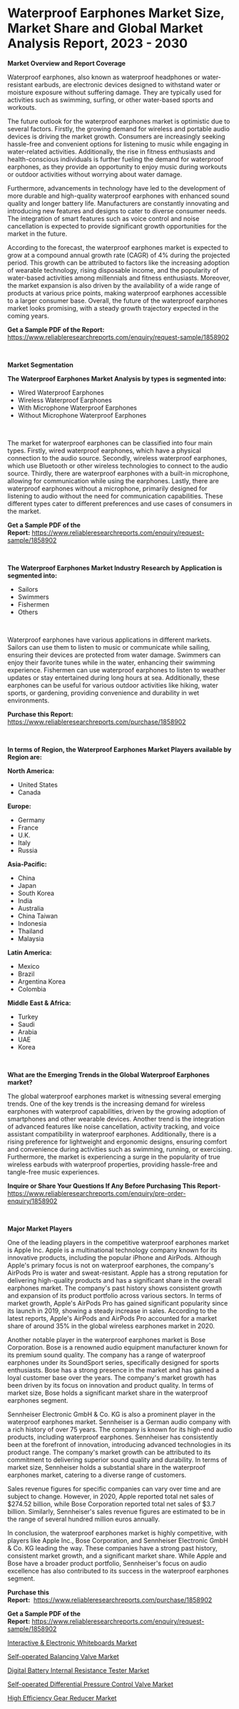 <p><h1>Waterproof Earphones Market Size, Market Share and Global Market Analysis Report, 2023 - 2030</h1></p><p><strong>Market Overview and Report Coverage</strong></p>
<p><p>Waterproof earphones, also known as waterproof headphones or water-resistant earbuds, are electronic devices designed to withstand water or moisture exposure without suffering damage. They are typically used for activities such as swimming, surfing, or other water-based sports and workouts.</p><p>The future outlook for the waterproof earphones market is optimistic due to several factors. Firstly, the growing demand for wireless and portable audio devices is driving the market growth. Consumers are increasingly seeking hassle-free and convenient options for listening to music while engaging in water-related activities. Additionally, the rise in fitness enthusiasts and health-conscious individuals is further fueling the demand for waterproof earphones, as they provide an opportunity to enjoy music during workouts or outdoor activities without worrying about water damage.</p><p>Furthermore, advancements in technology have led to the development of more durable and high-quality waterproof earphones with enhanced sound quality and longer battery life. Manufacturers are constantly innovating and introducing new features and designs to cater to diverse consumer needs. The integration of smart features such as voice control and noise cancellation is expected to provide significant growth opportunities for the market in the future.</p><p>According to the forecast, the waterproof earphones market is expected to grow at a compound annual growth rate (CAGR) of 4% during the projected period. This growth can be attributed to factors like the increasing adoption of wearable technology, rising disposable income, and the popularity of water-based activities among millennials and fitness enthusiasts. Moreover, the market expansion is also driven by the availability of a wide range of products at various price points, making waterproof earphones accessible to a larger consumer base. Overall, the future of the waterproof earphones market looks promising, with a steady growth trajectory expected in the coming years.</p></p>
<p><strong>Get a Sample PDF of the Report:</strong> <a href="https://www.reliableresearchreports.com/enquiry/request-sample/1858902">https://www.reliableresearchreports.com/enquiry/request-sample/1858902</a></p>
<p>&nbsp;</p>
<p><strong>Market Segmentation</strong></p>
<p><strong>The Waterproof Earphones Market Analysis by types is segmented into:</strong></p>
<p><ul><li>Wired Waterproof Earphones</li><li>Wireless Waterproof Earphones</li><li>With Microphone Waterproof Earphones</li><li>Without Microphone Waterproof Earphones</li></ul></p>
<p>&nbsp;</p>
<p><p>The market for waterproof earphones can be classified into four main types. Firstly, wired waterproof earphones, which have a physical connection to the audio source. Secondly, wireless waterproof earphones, which use Bluetooth or other wireless technologies to connect to the audio source. Thirdly, there are waterproof earphones with a built-in microphone, allowing for communication while using the earphones. Lastly, there are waterproof earphones without a microphone, primarily designed for listening to audio without the need for communication capabilities. These different types cater to different preferences and use cases of consumers in the market.</p></p>
<p><strong>Get a Sample PDF of the Report:</strong>&nbsp;<a href="https://www.reliableresearchreports.com/enquiry/request-sample/1858902">https://www.reliableresearchreports.com/enquiry/request-sample/1858902</a></p>
<p>&nbsp;</p>
<p><strong>The Waterproof Earphones Market Industry Research by Application is segmented into:</strong></p>
<p><ul><li>Sailors</li><li>Swimmers</li><li>Fishermen</li><li>Others</li></ul></p>
<p>&nbsp;</p>
<p><p>Waterproof earphones have various applications in different markets. Sailors can use them to listen to music or communicate while sailing, ensuring their devices are protected from water damage. Swimmers can enjoy their favorite tunes while in the water, enhancing their swimming experience. Fishermen can use waterproof earphones to listen to weather updates or stay entertained during long hours at sea. Additionally, these earphones can be useful for various outdoor activities like hiking, water sports, or gardening, providing convenience and durability in wet environments.</p></p>
<p><strong>Purchase this Report:</strong>&nbsp; <a href="https://www.reliableresearchreports.com/purchase/1858902">https://www.reliableresearchreports.com/purchase/1858902</a></p>
<p>&nbsp;</p>
<p><strong>In terms of Region, the Waterproof Earphones Market Players available by Region are:</strong></p>
<p>
    <p> <strong> North America: </strong>
        <ul>
            <li>United States</li>
            <li>Canada</li>
        </ul>
        </p> 
    <p> <strong> Europe: </strong>
        <ul>
            <li>Germany</li>
            <li>France</li>
            <li>U.K.</li>
            <li>Italy</li>
            <li>Russia</li>
        </ul>
        </p> 
    <p> <strong> Asia-Pacific: </strong>
        <ul>
            <li>China</li>
            <li>Japan</li>
            <li>South Korea</li>
            <li>India</li>
            <li>Australia</li>
            <li>China Taiwan</li>
            <li>Indonesia</li>
            <li>Thailand</li>
            <li>Malaysia</li>
        </ul>
        </p> 
    <p> <strong> Latin America: </strong>
        <ul>
            <li>Mexico</li>
            <li>Brazil</li>
            <li>Argentina Korea</li>
            <li>Colombia</li>
        </ul>
        </p> 
    <p> <strong> Middle East & Africa: </strong>
        <ul>
            <li>Turkey</li>
            <li>Saudi</li>
            <li>Arabia</li>
            <li>UAE</li>
            <li>Korea</li>
        </ul>
    </p>
    </p>
<p>&nbsp;</p>
<p><strong>What are the Emerging Trends in the Global Waterproof Earphones market?</strong></p>
<p><p>The global waterproof earphones market is witnessing several emerging trends. One of the key trends is the increasing demand for wireless earphones with waterproof capabilities, driven by the growing adoption of smartphones and other wearable devices. Another trend is the integration of advanced features like noise cancellation, activity tracking, and voice assistant compatibility in waterproof earphones. Additionally, there is a rising preference for lightweight and ergonomic designs, ensuring comfort and convenience during activities such as swimming, running, or exercising. Furthermore, the market is experiencing a surge in the popularity of true wireless earbuds with waterproof properties, providing hassle-free and tangle-free music experiences.</p></p>
<p><strong>Inquire or Share Your Questions If Any Before Purchasing This Report</strong>- <a href="https://www.reliableresearchreports.com/enquiry/pre-order-enquiry/1858902">https://www.reliableresearchreports.com/enquiry/pre-order-enquiry/1858902</a></p>
<p>&nbsp;</p>
<p><strong>Major Market Players</strong></p>
<p><p>One of the leading players in the competitive waterproof earphones market is Apple Inc. Apple is a multinational technology company known for its innovative products, including the popular iPhone and AirPods. Although Apple's primary focus is not on waterproof earphones, the company's AirPods Pro is water and sweat-resistant. Apple has a strong reputation for delivering high-quality products and has a significant share in the overall earphones market. The company's past history shows consistent growth and expansion of its product portfolio across various sectors. In terms of market growth, Apple's AirPods Pro has gained significant popularity since its launch in 2019, showing a steady increase in sales. According to the latest reports, Apple's AirPods and AirPods Pro accounted for a market share of around 35% in the global wireless earphones market in 2020.</p><p>Another notable player in the waterproof earphones market is Bose Corporation. Bose is a renowned audio equipment manufacturer known for its premium sound quality. The company has a range of waterproof earphones under its SoundSport series, specifically designed for sports enthusiasts. Bose has a strong presence in the market and has gained a loyal customer base over the years. The company's market growth has been driven by its focus on innovation and product quality. In terms of market size, Bose holds a significant market share in the waterproof earphones segment.</p><p>Sennheiser Electronic GmbH & Co. KG is also a prominent player in the waterproof earphones market. Sennheiser is a German audio company with a rich history of over 75 years. The company is known for its high-end audio products, including waterproof earphones. Sennheiser has consistently been at the forefront of innovation, introducing advanced technologies in its product range. The company's market growth can be attributed to its commitment to delivering superior sound quality and durability. In terms of market size, Sennheiser holds a substantial share in the waterproof earphones market, catering to a diverse range of customers.</p><p>Sales revenue figures for specific companies can vary over time and are subject to change. However, in 2020, Apple reported total net sales of $274.52 billion, while Bose Corporation reported total net sales of $3.7 billion. Similarly, Sennheiser's sales revenue figures are estimated to be in the range of several hundred million euros annually.</p><p>In conclusion, the waterproof earphones market is highly competitive, with players like Apple Inc., Bose Corporation, and Sennheiser Electronic GmbH & Co. KG leading the way. These companies have a strong past history, consistent market growth, and a significant market share. While Apple and Bose have a broader product portfolio, Sennheiser's focus on audio excellence has also contributed to its success in the waterproof earphones segment.</p></p>
<p><strong>Purchase this Report:</strong>&nbsp;&nbsp;<a href="https://www.reliableresearchreports.com/purchase/1858902">https://www.reliableresearchreports.com/purchase/1858902</a></p>
<p></p>
<p><strong>Get a Sample PDF of the Report:</strong>&nbsp;<a href="https://www.reliableresearchreports.com/enquiry/request-sample/1858902">https://www.reliableresearchreports.com/enquiry/request-sample/1858902</a></p>
<p><p><a href="https://medium.com/@blockchainbaron55/interactive-electronic-whiteboards-market-furnishes-information-on-market-share-market-trends-1572d0300457">Interactive & Electronic Whiteboards Market</a></p><p><a href="https://medium.com/@mariablack1944/self-operated-balancing-valve-market-size-reveals-the-best-marketing-channels-in-global-industry-0a20847338c8">Self-operated Balancing Valve Market</a></p><p><a href="https://medium.com/@donnakelly19891/digital-battery-internal-resistance-tester-market-research-report-its-history-and-forecast-2023-to-d56db4619bbb">Digital Battery Internal Resistance Tester Market</a></p><p><a href="https://medium.com/@dianafisher1927/self-operated-differential-pressure-control-valve-market-size-and-market-trends-complete-industry-9656138929b0">Self-operated Differential Pressure Control Valve Market</a></p><p><a href="https://medium.com/@rebeccabower1903/high-efficiency-gear-reducer-market-exploring-market-share-market-trends-and-future-growth-6a98eed87380">High Efficiency Gear Reducer Market</a></p></p>